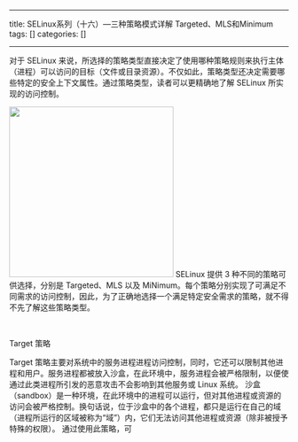 
--- 
title:  SELinux系列（十六）—三种策略模式详解 Targeted、MLS和Minimum 
tags: []
categories: [] 

---
对于 SELinux 来说，所选择的策略类型直接决定了使用哪种策略规则来执行主体（进程）可以访问的目标（文件或目录资源）。不仅如此，策略类型还决定需要哪些特定的安全上下文属性。通过策略类型，读者可以更精确地了解 SELinux 所实现的访问控制。

<img alt="" height="308" src="https://img-blog.csdnimg.cn/118e95a451ba480794f051a2f567267a.png?x-oss-process=image/watermark,type_ZHJvaWRzYW5zZmFsbGJhY2s,shadow_50,text_Q1NETiBATGV4U2FpbnRz,size_9,color_FFFFFF,t_70,g_se,x_16" width="296"> SELinux 提供 3 种不同的策略可供选择，分别是 Targeted、MLS 以及 MiNimum。每个策略分别实现了可满足不同需求的访问控制，因此，为了正确地选择一个满足特定安全需求的策略，就不得不先了解这些策略类型。

 

Target 策略

Target 策略主要对系统中的服务进程进程访问控制，同时，它还可以限制其他进程和用户。服务进程都被放入沙盒，在此环境中，服务进程会被严格限制，以便使通过此类进程所引发的恶意攻击不会影响到其他服务或 Linux 系统。 沙盒（sandbox）是一种环境，在此环境中的进程可以运行，但对其他进程或资源的访问会被严格控制。换句话说，位于沙盒中的各个进程，都只是运行在自己的域（进程所运行的区域被称为“域”）内，它们无法访问其他进程或资源（除非被授予特殊的权限）。 通过使用此策略，可
